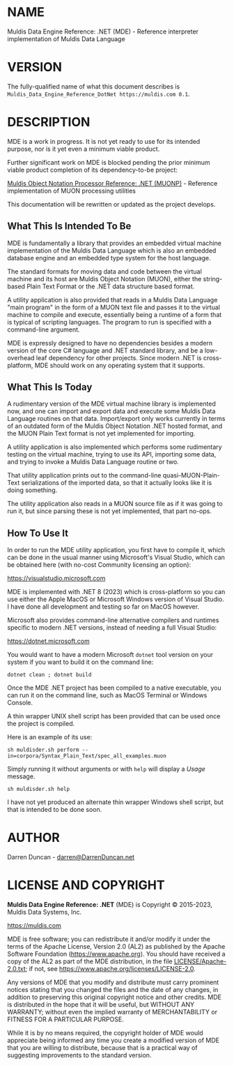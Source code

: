 # NAME

Muldis Data Engine Reference: .NET (MDE) - Reference interpreter implementation of Muldis Data Language

# VERSION

The fully-qualified name of what this document describes is
`Muldis_Data_Engine_Reference_DotNet https://muldis.com 0.1`.

# DESCRIPTION

MDE is a work in progress.
It is not yet ready to use for its intended purpose, nor is it yet even a
minimum viable product.

Further significant work on MDE is blocked pending the prior minimum viable
product completion of its dependency-to-be project:

[Muldis Object Notation Processor Reference: .NET (MUONP)](../Muldis_Object_Notation_Processor_Reference) - Reference implementation of MUON processing utilities

This documentation will be rewritten or updated as the project develops.

## What This Is Intended To Be

MDE is fundamentally a library that provides an embedded virtual machine
implementation of the Muldis Data Language which is also an embedded
database engine and an embedded type system for the host language.

The standard formats for moving data and code between the virtual machine
and its host are Muldis Object Notation (MUON), either the string-based
Plain Text Format or the .NET data structure based format.

A utility application is also provided that reads in a Muldis Data Language
"main program" in the form of a MUON text file and passes it to the virtual
machine to compile and execute, essentially being a runtime of a form that
is typical of scripting languages.  The program to run is specified with a
command-line argument.

MDE is expressly designed to have no dependencies besides a modern
version of the core C# language and .NET standard library,
and be a low-overhead leaf dependency for other projects.
Since modern .NET is cross-platform, MDE should work on any
operating system that it supports.

## What This Is Today

A rudimentary version of the MDE virtual machine library is implemented
now, and one can import and export data and execute some Muldis Data
Language routines on that data.  Import/export only works currently in
terms of an outdated form of the Muldis Object Notation .NET hosted format,
and the MUON Plain Text format is not yet implemented for importing.

A utility application is also implemented which performs some rudimentary
testing on the virtual machine, trying to use its API, importing some data,
and trying to invoke a Muldis Data Language routine or two.

That utility application prints out to the command-line
quasi-MUON-Plain-Text serializations of the imported data, so that it
actually looks like it is doing something.

The utility application also reads in a MUON source file as if it was going
to run it, but since parsing these is not yet implemented, that part no-ops.

## How To Use It

In order to run the MDE utility application, you first have to compile
it, which can be done in the usual manner using Microsoft's Visual Studio,
which can be obtained here (with no-cost Community licensing an option):

<https://visualstudio.microsoft.com>

MDE is implemented with .NET 8 (2023) which is cross-platform so you can
use either the Apple MacOS or Microsoft Windows version of Visual Studio.
I have done all development and testing so far on MacOS however.

Microsoft also provides command-line alternative compilers and runtimes
specific to modern .NET versions, instead of needing a full Visual Studio:

<https://dotnet.microsoft.com>

You would want to have a modern Microsoft `dotnet` tool
version on your system if you want to build it on the command line:

```
dotnet clean ; dotnet build
```

Once the MDE .NET project has been compiled to a native executable, you
can run it on the command line, such as MacOS Terminal or Windows Console.

A thin wrapper UNIX shell script has been provided that can be used once
the project is compiled.

Here is an example of its use:

```
sh muldisder.sh perform --in=corpora/Syntax_Plain_Text/spec_all_examples.muon
```

Simply running it without arguments or with `help` will display a *Usage* message.

```
sh muldisder.sh help
```

I have not yet produced an alternate thin wrapper Windows shell script,
but that is intended to be done soon.

# AUTHOR

Darren Duncan - darren@DarrenDuncan.net

# LICENSE AND COPYRIGHT

**Muldis Data Engine Reference: .NET** (MDE) is Copyright © 2015-2023, Muldis Data Systems, Inc.

<https://muldis.com>

MDE is free software;
you can redistribute it and/or modify it under the terms of the Apache
License, Version 2.0 (AL2) as published by the Apache Software Foundation
(<https://www.apache.org>).  You should have received a copy of the
AL2 as part of the MDE distribution, in the file
[LICENSE/Apache-2.0.txt](../LICENSE/Apache-2.0.txt); if not, see
<https://www.apache.org/licenses/LICENSE-2.0>.

Any versions of MDE that you modify and distribute must carry prominent
notices stating that you changed the files and the date of any changes, in
addition to preserving this original copyright notice and other credits.
MDE is distributed in the hope that it will be
useful, but WITHOUT ANY WARRANTY; without even the implied warranty of
MERCHANTABILITY or FITNESS FOR A PARTICULAR PURPOSE.

While it is by no means required, the copyright holder of MDE
would appreciate being informed any time you create a modified version of
MDE that you are willing to distribute, because that is a
practical way of suggesting improvements to the standard version.
